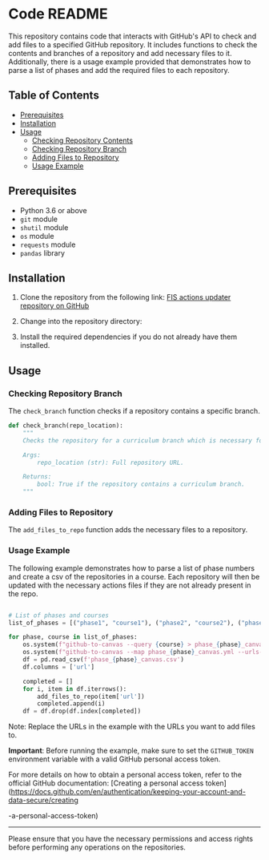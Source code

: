 # Code README

This repository contains code that interacts with GitHub's API to check and add files to a specified GitHub repository. It includes functions to check the contents and branches of a repository and add necessary files to it. Additionally, there is a usage example provided that demonstrates how to parse a list of phases and add the required files to each repository.

## Table of Contents
- [Prerequisites](#prerequisites)
- [Installation](#installation)
- [Usage](#usage)
  - [Checking Repository Contents](#checking-repository-contents)
  - [Checking Repository Branch](#checking-repository-branch)
  - [Adding Files to Repository](#adding-files-to-repository)
  - [Usage Example](#usage-example)

## Prerequisites
- Python 3.6 or above
- `git` module
- `shutil` module
- `os` module
- `requests` module
- `pandas` library

## Installation
1. Clone the repository from the following link:
    <a href="https://github.com/learn-co-curriculum/fis-actions-update">FIS actions updater repository on GitHub</a>

2. Change into the repository directory:

3. Install the required dependencies if you do not already have them installed.

## Usage


### Checking Repository Branch
The `check_branch` function checks if a repository contains a specific branch.

```python
def check_branch(repo_location):
    """
    Checks the repository for a curriculum branch which is necessary for the GitHub Actions to function.

    Args:
        repo_location (str): Full repository URL.

    Returns:
        bool: True if the repository contains a curriculum branch.
    """
```

### Adding Files to Repository
The `add_files_to_repo` function adds the necessary files to a repository.



### Usage Example
The following example demonstrates how to parse a list of phase numbers and create a csv of the repositories in a course. Each repository will then be updated with the necessary actions files if they are not already present in the repo.

```python

# List of phases and courses
list_of_phases = [("phase1", "course1"), ("phase2", "course2"), ("phase3", "course3")]

for phase, course in list_of_phases:
    os.system(f"github-to-canvas --query {course} > phase_{phase}_canvas.yml")
    os.system(f"github-to-canvas --map phase_{phase}_canvas.yml --urls-only > phase_{phase}_canvas.csv")
    df = pd.read_csv(f'phase_{phase}_canvas.csv')
    df.columns = ['url']

    completed = []
    for i, item in df.iterrows():
        add_files_to_repo(item['url'])
        completed.append(i)
    df = df.drop(df.index[completed])
```

Note: Replace the URLs in the example with the URLs you want to add files to.

**Important**: Before running the example, make sure to set the `GITHUB_TOKEN` environment variable with a valid GitHub personal access token.

For more details on how to obtain a personal access token, refer to the official GitHub documentation: [Creating a personal access token](https://docs.github.com/en/authentication/keeping-your-account-and-data-secure/creating

-a-personal-access-token)

---
Please ensure that you have the necessary permissions and access rights before performing any operations on the repositories.